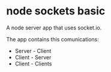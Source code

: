 # node sockets basic

A node server app that uses socket.io.

The app contains this comunications:

* Server - Client
* Client - Server
* Client - Clients